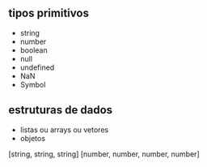 ## tipos primitivos
- string
- number
- boolean
- null
- undefined
- NaN
- Symbol

## estruturas de dados
- listas ou arrays ou vetores
- objetos

[string, string, string]
[number, number, number, number]